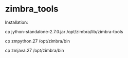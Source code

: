 # zimbra_tools

Installation:

cp jython-standalone-2.7.0.jar /opt/zimbra/lib/zimbra-tools

cp zmpython.27 /opt/zimbra/bin

cp zmjava.27  /opt/zimbra/bin
